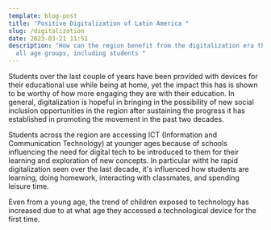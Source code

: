 ```yaml
---
template: blog-post
title: "Positive Digitalization of Latin America "
slug: /digitalization
date: 2023-03-21 11:51
description: "How can the region benefit from the digitalization era that spans
  all age groups, including students "
---
```

S﻿tudents over the last couple of years have been provided with devices for their educational use while being at home, yet the impact this has is shown to be worthy of how more engaging they are with their education. In general, digitalization is hopeful in bringing in the possibility of new social inclusion opportunities in the region after sustaining the progress it has established in promoting the movement in the past two decades.

S﻿tudents across the region are accessing ICT (Information and Communication Technology) at younger ages because of schools influencing the need for digital tech to be introduced to them for their learning and exploration of new concepts. In particular witht he rapid digitalization seen over the last decade, it's influenced how students are learning, doing homework, interacting with classmates, and spending leisure time. 

E﻿ven from a young age, the trend of children exposed to technology has increased due to at what age they accessed a technological device for the first time.